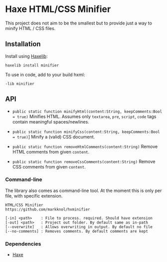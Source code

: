 # Haxe HTML/CSS Minifier

This project does not aim to be the smallest but to provide just a way to minify HTML / CSS files.

## Installation

Install using [Haxelib](https://lib.haxe.org/minifier):

```
haxelib install minifier
```

To use in code, add to your build hxml:

```
-lib minifier
```

## API

 * `public static function minifyHtml(content:String, keepComments:Bool = true)`
   Minifies HTML. Assumes only `textarea`, `pre`, `script`, `code` tags contain meaningful spaces/newlines. 
   
 * `public static function minifyCss(content:String, keepComments:Bool = true)`]
   Minify a (valid) CSS document.
   
 * `public static function removeHtmlComments(content:String)`
   Remove HTML comments from given `content`.
   
 * `public static function removeCssComments(content:String)`
   Remove CSS comments from given `content`.

### Command-line

The library also comes as command-line tool. At the moment this is only per file, with specific extension.

```
HTML/CSS Minifier
https://github.com/markknol/hxminifier

[-in] <path>    : File to process. required. Should have extension
[-out] <path>   : Project out folder. By default same as in-path
[--overwrite]   : Allows overwriting in output. By default no file
[--no-comments] : Removes comments. By default comments are kept
```

### Dependencies

 * [Haxe](https://haxe.org/)
